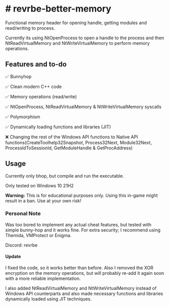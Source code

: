 <h1># revrbe-better-memory</h1>

Functional memory header for opening handle, getting modules and read/writing to process. 

Currently its using NtOpenProcess to open a handle to the process and then NtReadVirtualMemory and NtWriteVirtualMemory to perform memory operations.

<h2>Features and to-do</h2>

✅ Bunnyhop

✅ Clean modern C++ code

✅ Memory operations (read/write) 

✅ NtOpenProcess, NtReadVirtualMemory & NtWriteVirtualMemory syscalls

✅ Polymorphism

✅ Dynamically loading functions and libraries (JIT)

❌ Changing the rest of the Windows API functions to Native API functions(CreateToolhelp32Snapshot, Process32Next, Module32Next, ProcessIdToSessionId, GetModuleHandle & GetProcAddress)

<h2>Usage</h2>

Currently only bhop, but compile and run the executable. 

Only tested on Windows 10 21H2

<b>Warning:</b> This is for educational purposes only. Using this in-game might result in a ban. Use at your own risk!

<h3>Personal Note</h3>

Was too bored to implement any actual cheat features, but tested with simple bunny-hop and it works fine. For extra security; I recommend using Themida, VMProtect or Enigma.

Discord: revrbe

<h4>Update</h4>
I fixed the code, so it works better than before. Also I removed the XOR encryption on the memory operations, but will probably re-add it again soon with a more reliable implementation.

I also added NtReadVirtualMemory and NtWriteVirtualMemory instead of Windows API counterparts and also made necessary functions and libraries dynamically loaded using JIT techniques.
